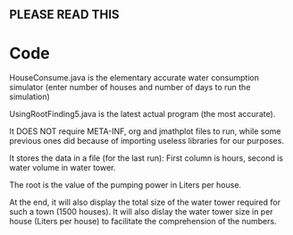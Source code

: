 ## PLEASE READ THIS

# Code

HouseConsume.java is the elementary accurate water consumption simulator (enter number of houses and number of days to run the simulation)

UsingRootFinding5.java is the latest actual program (the most accurate).

It DOES NOT require META-INF, org and jmathplot files to run, while some previous ones did because of importing useless  libraries for our purposes.

It stores the data in a file (for the last run): First column is hours, second is water volume in water tower.

The root is the value of the pumping power in Liters per house.

At the end, it will also display the total size of the water tower required for such a town (1500 houses).
It will also dislay the water tower size in per house (Liters per house) to facilitate the comprehension of the numbers.
